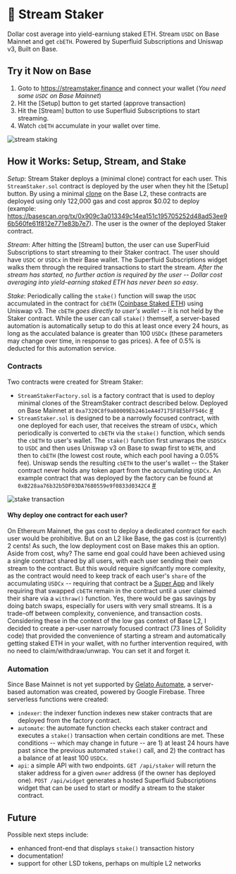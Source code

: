 # 🌊 Stream Staker

Dollar cost average into yield-earniung staked ETH. Stream `USDC` on Base Mainnet and get `cbETH`. Powered by Superfluid Subscriptions and Uniswap v3, Built on Base.

## Try it Now on Base

1. Goto to https://streamstaker.finance and connect your wallet (_You need some `USDC` on Base Mainnet_)
2. Hit the [Setup] button to get started (approve transaction)
3. Hit the [Stream] button to use Superfluid Subscriptions to start streaming.
4. Watch `cbETH` accumulate in your wallet over time.

![stream staking](https://streamstaker.finance/images/stream-staking.png)

## How it Works: Setup, Stream, and Stake

*Setup*: Stream Staker deploys a (minimal clone) contract for each user. This `StreamStaker.sol` contract is deployed by the user when they hit the [Setup] button. By using a minimal [clone](https://docs.openzeppelin.com/contracts/4.x/api/proxy#Clones) on the Base L2, these contracts are deployed using only 122,000 gas and cost approx $0.02 to deploy (example: https://basescan.org/tx/0x909c3a013349c14ea151c195705252d48ad53ee96b560fe61f812e771e83b7e7). The user is the owner of the deployed Staker contract.

*Stream*: After hitting the [Stream] button, the user can use SuperFluid Subscriptions to start streaming to their Staker contract. The user should have `USDC` or `USDCx` in their Base wallet. The Superfluid Subscriptions widget walks them through the required transactions to start the stream. _After the stream has started, no further action is required by the user -- Dollar cost averaging into yield-earning staked ETH has never been so easy_.

*Stake*: Periodically calling the `stake()` function will swap the `USDC` accumulated in the contract for `cbETH` ([Coinbase Staked ETH](https://www.coinbase.com/cbeth)) using Uniswap v3. The `cbETH` _goes directly to user's wallet_ -- it is not held by the Staker contract. While the user can call `stake()` themself, a server-based automation is automatically setup to do this at least once every 24 hours, as long as the acculated balance is greater than 100 `USDCx` (these parameters may change over time, in response to gas prices). A fee of 0.5% is deducted for this automation service.

### Contracts

Two contracts were created for Stream Staker:

- `StreamStakerFactory.sol` is a factory contract that is used to deploy minimal clones of the StreamStaker contract described below. Deployed on Base Mainnet at `0xa7320C8f9a80009Eb2461eA4d7175F8E5bFF546c` [#](https://basescan.org/address/0xa7320c8f9a80009eb2461ea4d7175f8e5bff546c)
- `StreamStaker.sol` is designed to be a narrowly focused contract, with one deployed for each user, that receives the stream of `USDCx`, which periodically is converted to `cbETH` via the `stake()` function, which sends the `cbETH` to user's wallet. The `stake()` function first unwraps the `USDSCx` to `USDC` and then uses Uniswap v3 on Base to swap first to `WETH`, and then to `cbETH` (the lowest cost route, which each pool having a 0.05% fee). Uniswap sends the resulting `cbETH` to the user's wallet -- the Staker contract never holds any token apart from the accumulating `USDCx`. An example contract that was deployed by the factory can be found at `0xB228aa76b32b5DF03DA7680559e9f0833d0342C4` [#](https://basescan.org/address/0xb228aa76b32b5df03da7680559e9f0833d0342c4)

![stake transaction](https://streamstaker.finance/images/stake-txn.png)

#### Why deploy one contract for each user?

On Ethereum Mainnet, the gas cost to deploy a dedicated contract for each user would be prohibitive. But on an L2 like Base, the gas cost is (currently) 2 cents! As such, the low deployment cost on Base makes this an option. Aside from cost, why? The same end goal could have been achieved using a single contract shared by all users, with each user sending their own stream to the contract. But this would require signifcantly more complexity, as the contract would need to keep track of each user's `share` of the accumulating `USDCx` -- requiring that contract be a [Super App](https://docs.superfluid.finance/superfluid/developers/super-apps) and likely requiring that swapped `cbETH` remain in the contract until a user claimed their share via a `withraw()` function. Yes, there would be gas savings by doing batch swaps, especially for users with very small streams. It is a trade-off between complexity, convenience, and transaction costs. Considering these in the context of the low gas context of Base L2, I decided to create a per-user narrowly focused contract (73 lines of Solidity code) that provided the convenience of starting a stream and automatically getting staked ETH in your wallet, with no further intervention required, with no need to claim/withdraw/unwrap. You can set it and forget it.

### Automation

Since Base Mainnet is not yet supported by [Gelato Automate](https://docs.gelato.network/developer-services/automate), a server-based automation was created, powered by Google Firebase. Three serverless functions were created:

- `indexer`: the indexer function indexes new staker contracts that are deployed from the factory contract.
- `automate`: the automate function checks each staker contract and executes a `stake()` transaction when certain conditions are met. These conditions -- which may change in future -- are 1) at least 24 hours have past since the previous automated `stake()` call, and 2) the contract has a balance of at least 100 `USDCx`. 
- `api`: a simple API with two endpoints. `GET /api/staker` will return the staker address for a given `owner` address (if the owner has deployed one). `POST /api/widget` generates a hosted Superfluid Subscriptions widget that can be used to start or modify a stream to the staker contract.

## Future

Possible next steps include:
- enhanced front-end that displays `stake()` transaction history
- documentation!
- support for other LSD tokens, perhaps on multiple L2 networks




